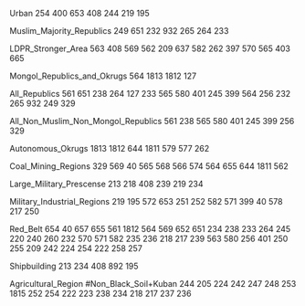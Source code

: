 
Urban
    254 
    400
    653
    408
    244
    219 
    195

Muslim_Majority_Republics
    249 
    651 
    232 
    932
    265 
    264
    233

LDPR_Stronger_Area 
    563
    408
    569
    562
    209
    637
    582
    262
    397
    570
    565
    403
    665

Mongol_Republics_and_Okrugs
    564
    1813
    1812
    127

All_Republics
    561
    651
    238
    264
    127
    233
    565
    580
    401
    245
    399
    564
    256
    232
    265
    932
    249
    329

All_Non_Muslim_Non_Mongol_Republics
    561
    238
    565
    580
    401
    245
    399
    256
    329

Autonomous_Okrugs
    1813
    1812
    644
    1811
    579
    577
    262

Coal_Mining_Regions
    329
    569
    40
    565
    568
    566
    574
    564
    655
    644
    1811
    562

Large_Military_Prescense
    213
    218
    408
    239
    219
    234

Military_Industrial_Regions
    219
    195
    572
    653
    251
    252
    582
    571
    399
    40
    578
    217
    250

Red_Belt
    654
    40
    657
    655
    561
    1812
    564
    569
    652
    651
    234
    238
    233
    264
    245
    220
    240
    260
    232
    570
    571
    582
    235
    236
    218
    217
    239
    563
    580
    256
    401
    250
    255
    209
    242
    224
    254
    222
    258
    257


Shipbuilding
    213
    234
    408
    892
    195

Agricultural_Region #Non_Black_Soil+Kuban
    244
    205
    224
    242
    247
    248
    253
    1815
    252
    254
    222
    223
    238
    234
    218
    217
    237
    236